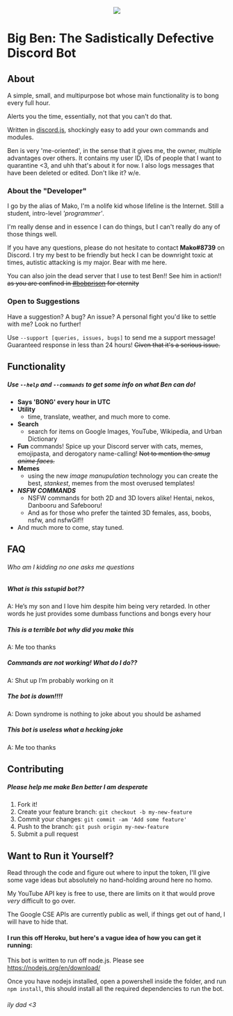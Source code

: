 <p style="text-align:center;">
<img src="http://i.imgur.com/8sK4dJR.png"></p>

# Big Ben: The Sadistically Defective Discord Bot
## About
A simple, small, and multipurpose bot whose main functionality is to bong every full hour. 

Alerts you the time, essentially, not that you can't do that. 

Written in [discord.js](https://github.com/hydrabolt/discord.js), shockingly easy to add your own commands and modules.

Ben is very 'me-oriented', in the sense that it gives me, the owner, multiple advantages over others. It contains my user ID, IDs of people that I want to quarantine <3, and uhh that's about it for now.
I also logs messages that have been deleted or edited. Don't like it? w/e. 

### About the "Developer"
I go by the alias of Mako, I'm a nolife kid whose lifeline is the Internet. Still a student, intro-level *'programmer'*. 

I'm really dense and in essence I can do things, but I can't really do any of those things well.  

If you have any questions, please do not hesitate to contact **Mako#8739** on Discord. I try my best to be friendly but heck I can be downright toxic at times, autistic attacking is my major. Bear with me here.

You can also join the dead server that I use to test Ben!! See him in action!! ~~as you are confined in [#bobprison](https://discord.gg/hx3fxtG) for eternity~~

### Open to Suggestions
Have a suggestion? A bug? An issue? A personal fight you'd like to settle with me? Look no further! 

Use `--support [queries, issues, bugs]` to send me a support message! Guaranteed response in less than 24 hours! ~~Given that it's a serious issue.~~

## Functionality
##### Use `--help` and `--commands` to get some info on what Ben can do!
- **Says 'BONG' every hour in UTC**
- **Utility**
    - time, translate, weather, and much more to come.
- **Search**
    - search for items on Google Images, YouTube, Wikipedia, and Urban Dictionary
- **Fun** commands! Spice up your Discord server with cats, memes, emojipasta, and derogatory name-calling! ~~Not to mention the *smug anime faces.*~~
- **Memes**
    - using the new *image manupulation* technology you can create the best, *stankest*, memes from the most overused templates!
- ***NSFW COMMANDS***
    - NSFW commands for both 2D and 3D lovers alike! Hentai, nekos, Danbooru and Safebooru!
    - And as for those who prefer the tainted 3D females, ass, boobs, nsfw, and nsfwGif!!
- And much more to come, stay tuned. 

## FAQ
###### Who am I kidding no one asks me questions
##### What is this sstupid bot??
A: He’s my son and I love him despite him being very retarded. In other words he just provides some dumbass functions and bongs every hour 

##### This is a terrible bot why did you make this
A: Me too thanks

##### Commands are not working! What do I do??
A: Shut up I’m probably working on it

##### The bot is down!!!!
A: Down syndrome is nothing to joke about you should be ashamed

##### This bot is useless what a hecking joke
A: Me too thanks

## Contributing
##### Please help me make Ben better I am desperate

1. Fork it!
2. Create your feature branch: `git checkout -b my-new-feature`
3. Commit your changes: `git commit -am 'Add some feature'`
4. Push to the branch: `git push origin my-new-feature`
5. Submit a pull request

## Want to Run it Yourself?
Read through the code and figure out where to input the token, I'll give some vage ideas but absolutely no hand-holding around here no homo.

My YouTube API key is free to use, there are limits on it that would prove *very* difficult to go over. 

The Google CSE APIs are currently public as well, if things get out of hand, I will have to hide that. 
#### I run this off Heroku, but here's a vague idea of how you can get it running:
This bot is written to run off node.js. Please see https://nodejs.org/en/download/ 

Once you have nodejs installed, open a powershell inside the folder, and run `npm install`, this should install all the required dependencies to run the bot.

###### ily dad <3

